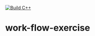 [![Build C++](https://github.com/keoniburns/work-flow-exercise/actions/workflows/main.yml/badge.svg)](https://github.com/keoniburns/work-flow-exercise/actions/workflows/main.yml)

# work-flow-exercise
